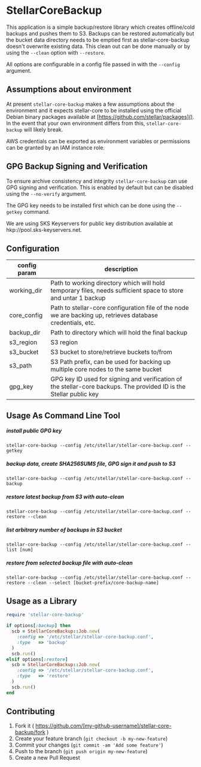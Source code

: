 # StellarCoreBackup

This application is a simple backup/restore library which creates offline/cold backups and pushes them to S3. Backups can be restored automatically but the bucket data directory needs to be emptied first as stellar-core-backup doesn't overwrite existing data. This clean out can be done manually or by using the `--clean` option with `--restore`.

All options are configurable in a config file passed in with the `--config` argument.

## Assumptions about environment

At present `stellar-core-backup` makes a few assumptions about the environment and it expects stellar-core to be installed using the official Debian binary packages available at [https://github.com/stellar/packages](). In the event that your own environment differs from this, `stellar-core-backup` will likely break.

AWS credentials can be exported as environment variables or permissions can be granted by an IAM instance role.

## GPG Backup Signing and Verification

To ensure archive consistency and integrity `stellar-core-backup` can use GPG signing and verification. This is enabled by default but can be disabled using the `--no-verify` argument.

The GPG key needs to be installed first which can be done using the `--getkey` command.

We are using SKS Keyservers for public key distribution available at hkp://pool.sks-keyservers.net.

## Configuration

| config param | description |
|--------------|-------------|
|working_dir| Path to working directory which will hold temporary files, needs sufficient space to store and untar 1 backup|
|core_config| Path to stellar-core configuration file of the node we are backing up, retrieves database credentials, etc.|
|backup_dir| Path to directory which will hold the final backup|
|s3_region| S3 region|
|s3_bucket| S3 bucket to store/retrieve buckets to/from|
|s3_path| S3 Path prefix, can be used for backing up multiple core nodes to the same bucket|
|gpg_key| GPG key ID used for signing and verification of the stellar-core backups. The provided ID is the Stellar public key|

## Usage As Command Line Tool

##### install public GPG key

```
stellar-core-backup --config /etc/stellar/stellar-core-backup.conf --getkey
```

##### backup data, create SHA256SUMS file, GPG sign it and push to S3

```
stellar-core-backup --config /etc/stellar/stellar-core-backup.conf --backup
```

##### restore latest backup from S3 with auto-clean

```
stellar-core-backup --config /etc/stellar/stellar-core-backup.conf --restore --clean
```

##### list arbitrary number of backups in S3 bucket

```
stellar-core-backup --config /etc/stellar/stellar-core-backup.conf --list [num]
```

##### restore from selected backup file with auto-clean

```
stellar-core-backup --config /etc/stellar/stellar-core-backup.conf --restore --clean --select [bucket-prefix/core-backup-name]
```

## Usage as a Library

```ruby
require 'stellar-core-backup'

if options[:backup] then
  scb = StellarCoreBackup::Job.new(
    :config => '/etc/stellar/stellar-core-backup.conf',
    :type   => 'backup'
  )
  scb.run()
elsif options[:restore]
  scb = StellarCoreBackup::Job.new(
    :config => '/etc/stellar/stellar-core-backup.conf',
    :type   => 'restore'
  )
  scb.run()
end
```

## Contributing

1. Fork it ( https://github.com/[my-github-username]/stellar-core-backup/fork )
2. Create your feature branch (`git checkout -b my-new-feature`)
3. Commit your changes (`git commit -am 'Add some feature'`)
4. Push to the branch (`git push origin my-new-feature`)
5. Create a new Pull Request

